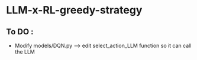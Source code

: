 # LLM-x-RL-greedy-strategy

## To DO :
- Modify models/DQN.py --> edit select_action_LLM function so it can call the LLM